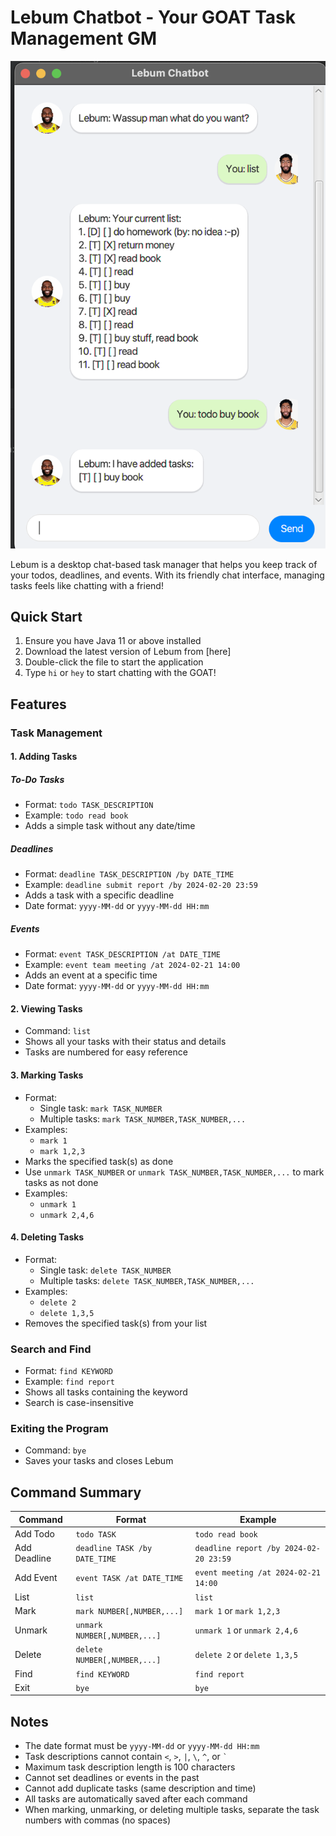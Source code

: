 # Lebum Chatbot - Your GOAT Task Management GM

![Lebum Interface](docs/Ui.png)

Lebum is a desktop chat-based task manager that helps you keep track of your todos, deadlines, and events. With its friendly chat interface, managing tasks feels like chatting with a friend!

## Quick Start

1. Ensure you have Java 11 or above installed
2. Download the latest version of Lebum from [here]
3. Double-click the file to start the application
4. Type `hi` or `hey` to start chatting with the GOAT!

## Features

### Task Management

#### 1. Adding Tasks

##### To-Do Tasks
* Format: `todo TASK_DESCRIPTION`
* Example: `todo read book`
* Adds a simple task without any date/time

##### Deadlines
* Format: `deadline TASK_DESCRIPTION /by DATE_TIME`
* Example: `deadline submit report /by 2024-02-20 23:59`
* Adds a task with a specific deadline
* Date format: `yyyy-MM-dd` or `yyyy-MM-dd HH:mm`

##### Events
* Format: `event TASK_DESCRIPTION /at DATE_TIME`
* Example: `event team meeting /at 2024-02-21 14:00`
* Adds an event at a specific time
* Date format: `yyyy-MM-dd` or `yyyy-MM-dd HH:mm`

#### 2. Viewing Tasks

* Command: `list`
* Shows all your tasks with their status and details
* Tasks are numbered for easy reference

#### 3. Marking Tasks

* Format:
    * Single task: `mark TASK_NUMBER`
    * Multiple tasks: `mark TASK_NUMBER,TASK_NUMBER,...`
* Examples:
    * `mark 1`
    * `mark 1,2,3`
* Marks the specified task(s) as done
* Use `unmark TASK_NUMBER` or `unmark TASK_NUMBER,TASK_NUMBER,...` to mark tasks as not done
* Examples:
    * `unmark 1`
    * `unmark 2,4,6`

#### 4. Deleting Tasks

* Format:
    * Single task: `delete TASK_NUMBER`
    * Multiple tasks: `delete TASK_NUMBER,TASK_NUMBER,...`
* Examples:
    * `delete 2`
    * `delete 1,3,5`
* Removes the specified task(s) from your list

### Search and Find

* Format: `find KEYWORD`
* Example: `find report`
* Shows all tasks containing the keyword
* Search is case-insensitive

### Exiting the Program

* Command: `bye`
* Saves your tasks and closes Lebum

## Command Summary

| Command | Format | Example |
|---------|---------|---------|
| Add Todo | `todo TASK` | `todo read book` |
| Add Deadline | `deadline TASK /by DATE_TIME` | `deadline report /by 2024-02-20 23:59` |
| Add Event | `event TASK /at DATE_TIME` | `event meeting /at 2024-02-21 14:00` |
| List | `list` | `list` |
| Mark | `mark NUMBER[,NUMBER,...]` | `mark 1` or `mark 1,2,3` |
| Unmark | `unmark NUMBER[,NUMBER,...]` | `unmark 1` or `unmark 2,4,6` |
| Delete | `delete NUMBER[,NUMBER,...]` | `delete 2` or `delete 1,3,5` |
| Find | `find KEYWORD` | `find report` |
| Exit | `bye` | `bye` |

## Notes

* The date format must be `yyyy-MM-dd` or `yyyy-MM-dd HH:mm`
* Task descriptions cannot contain `<`, `>`, `|`, `\`, `^`, or `` ` ``
* Maximum task description length is 100 characters
* Cannot set deadlines or events in the past
* Cannot add duplicate tasks (same description and time)
* All tasks are automatically saved after each command
* When marking, unmarking, or deleting multiple tasks, separate the task numbers with commas (no spaces)
